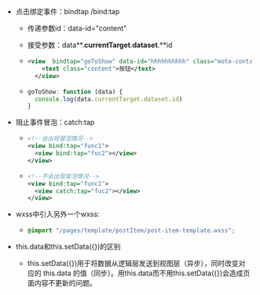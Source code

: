+ 点击绑定事件：bindtap /bind:tap

  + 传递参数id：data-id="content"

  + 接受参数：data**.**currentTarget**.**dataset**.**id

  + ```xml
    <view  bindtap="goToShow" data-id="hhhhhhhhhh" class="moto-container">
        <text class="content">按钮</text>
      </view>
    ```

  + ```javascript
    goToShow: function (data) {
      console.log(data.currentTarget.dataset.id)
    }
    ```

+ 阻止事件冒泡：catch:tap

  + ```xml
    <!--会出现冒泡情况-->
    <view bind:tap="func1">
      <view bind:tap="fuc2"></view>
    </view>
    ```

  + ```xml
    <!--不会出现冒泡情况-->
    <view bind:tap="func1">
      <view catch:tap="fuc2"></view>
    </view>
    ```

+ wxss中引入另外一个wxss:

  + ```css
    @import "/pages/template/postItem/post-item-template.wxss"; 
    ```

+ this.data和this.setData({})的区别

  + this.setData({})用于将数据从逻辑层发送到视图层（异步），同时改变对应的 this.data 的值（同步）。用this.data而不用this.setData({})会造成页面内容不更新的问题。

    
    
